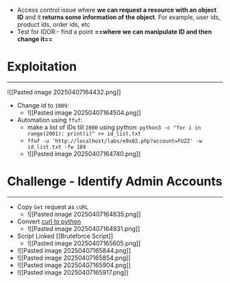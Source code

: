 - Access control issue where **we can request a resource with an object ID** and it **returns some information of the object**. For example, user ids, product ids, order ids, etc
- Test for IDOR:- find a point **==where we can manipulate ID and then change it==** 

# Exploitation
---
![[Pasted image 20250407164432.png]]
- Change id to `1009`:
	- ![[Pasted image 20250407164504.png]]
- Automation using `ffuf`:
	- make a list of IDs till `2000` using python: `python3 -c "for i in range(2001): print(i)" >> id_list.txt`
	- `ffuf -u 'http://localhost/labs/e0x02.php?account=FUZZ' -w id_list.txt -fw 189`
	- ![[Pasted image 20250407164740.png]]

# Challenge - Identify Admin Accounts
---
- Copy `Get` request as `cURL`
	- ![[Pasted image 20250407164835.png]]
- Convert [curl to python](https://curlconverter.com/)
	- ![[Pasted image 20250407164931.png]]
- Script Linked [[Bruteforce Script]]
	- ![[Pasted image 20250407165605.png]]
- ![[Pasted image 20250407165844.png]]
- ![[Pasted image 20250407165854.png]]
- ![[Pasted image 20250407165904.png]]
- ![[Pasted image 20250407165917.png]]